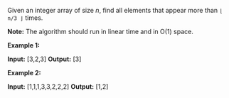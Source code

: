 
Given an integer array of size  _n_, find all elements that appear more than  `⌊ n/3 ⌋`  times.

**Note:** The algorithm should run in linear time and in O(1) space.

**Example 1:**

**Input:** [3,2,3]
**Output:** [3]

**Example 2:**

**Input:** [1,1,1,3,3,2,2,2]
**Output:** [1,2]